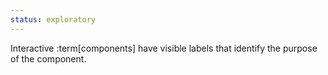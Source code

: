```yaml
---
status: exploratory
---
```


Interactive :term[components] have visible labels that identify the purpose of the component.
